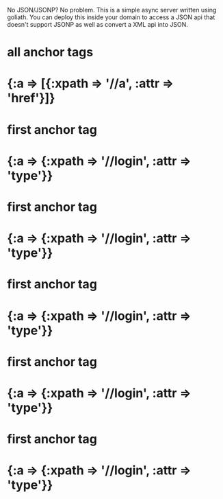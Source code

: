 No JSON/JSONP? No problem.  This is a simple async server written using goliath. You can deploy this inside your domain to access a JSON api that doesn't support JSONP as well as convert a XML api into JSON.

# all anchor tags
# {:a => [{:xpath => '//a', :attr => 'href'}]}
# first anchor tag
# {:a => {:xpath => '//login', :attr => 'type'}}
# first anchor tag
# {:a => {:xpath => '//login', :attr => 'type'}}
# first anchor tag
# {:a => {:xpath => '//login', :attr => 'type'}}
# first anchor tag
# {:a => {:xpath => '//login', :attr => 'type'}}
# first anchor tag
# {:a => {:xpath => '//login', :attr => 'type'}}
